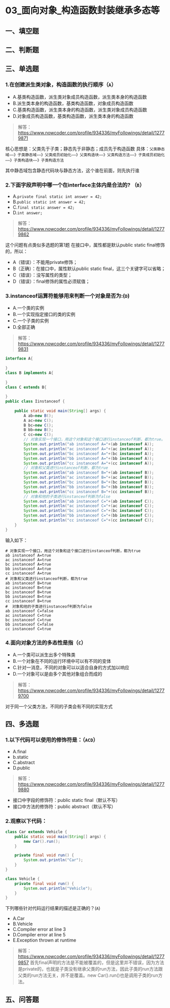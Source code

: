 # 03_面向对象_构造函数封装继承多态等

## 一、填空题

## 二、判断题


## 三、单选题
### 1.在创建派生类对象，构造函数的执行顺序（`A`）
+ A.基类构造函数，派生类对象成员构造函数，派生类本身的构造函数
+ B.派生类本身的构造函数，基类构造函数，对象成员构造函数
+ C.基类构造函数，派生类本身的构造函数，派生类对象成员构造函数
+ D.对象成员构造函数，基类构造函数，派生类本身的构造函数

> 解答：https://www.nowcoder.com/profile/934336/myFollowings/detail/12779871

核心思想是：父类先于子类；静态先于非静态；成员先于构造函数
具体：`父类静态域——》子类静态域——》父类成员初始化——》父类构造块——》父类构造方法——》子类成员初始化——》子类构造块——》子类构造方法`

其中静态域包含静态代码块与静态方法，这个谁在前面，则先执行谁

### 2.下面字段声明中哪一个在interface主体内是合法的? （`B`）
+ A.`private final static int answer = 42;`
+ B.`public static int answer = 42;`
+ C.`final static answer = 42;`
+ D.`int answer;`

> 解答：https://www.nowcoder.com/profile/934336/myFollowings/detail/12779862

这个问题有点类似多选题的第1题
在接口中，属性都是默认public static final修饰的，所以：
+ A（错误）：不能用private修饰；
+ B（正确）：在接口中，属性默认public static final，这三个关键字可以省略；
+ C（错误）：没写属性的类型；
+ D（错误）：final修饰的属性必须赋值；

### 3.instanceof运算符能够用来判断一个对象是否为:(`D`)
+ A.一个类的实例
+ B.一个实现指定接口的类的实例
+ C.一个子类的实例
+ D.全部正确

> 解答：https://www.nowcoder.com/profile/934336/myFollowings/detail/12779831

```java
interface A{
     
}
class B implements A{
      
}
class C extends B{
      
}
public class Iinstanceof {
 
    public static void main(String[] args) {
        A ab=new B();
        A ac=new C();
        B bc=new C();
        B bb=new B();
        C cc=new C();
        // 对象实现一个接口，用这个对象和这个接口进行instanceof判断，都为true。
        System.out.println("ab instanceof A="+(ab instanceof A));
        System.out.println("ac instanceof A="+(ac instanceof A));
        System.out.println("bc instanceof A="+(bc instanceof A));
        System.out.println("bb instanceof A="+(bb instanceof A));
        System.out.println("cc instanceof A="+(cc instanceof A));
        // 对象和父类进行instanceof判断，都为true
        System.out.println("ab instanceof B="+(ab instanceof B));
        System.out.println("ac instanceof B="+(ac instanceof B));
        System.out.println("bc instanceof B="+(bc instanceof B));
        System.out.println("bb instanceof B="+(bb instanceof B));
        System.out.println("cc instanceof B="+(cc instanceof B));
        // 对象和他的子类进行instanceof判断为false
        System.out.println("ab instanceof C="+(ab instanceof C));
        System.out.println("ac instanceof C="+(ac instanceof C));
        System.out.println("bc instanceof C="+(bc instanceof C));
        System.out.println("bb instanceof C="+(bb instanceof C));
        System.out.println("cc instanceof C="+(cc instanceof C));
    }
}
```

输入如下：
```shell
# 对象实现一个接口，用这个对象和这个接口进行instanceof判断，都为true
ab instanceof A=true
ac instanceof A=true
bc instanceof A=true
bb instanceof A=true
cc instanceof A=true
# 对象和父类进行instanceof判断，都为true
ab instanceof B=true
ac instanceof B=true
bc instanceof B=true
bb instanceof B=true
cc instanceof B=true
#  对象和他的子类进行instanceof判断为false
ab instanceof C=false
ac instanceof C=true
bc instanceof C=true
bb instanceof C=false
cc instanceof C=true
```

### 4.面向对象方法的多态性是指（`C`）
+ A.一个类可以派生出多个特殊类
+ B.一个对象在不同的运行环境中可以有不同的变体
+ C.针对一消息，不同的对象可以以适合自身的方式加以响应
+ D.一个对象可以是由多个其他对象组合而成的

> 解答：https://www.nowcoder.com/profile/934336/myFollowings/detail/12779700

对于同一个父类方法，不同的子类会有不同的实现方式

## 四、多选题
### 1.以下代码可以使用的修饰符是：（`ACD`）
+ A.final
+ b.static
+ C.abstract
+ D.public

> 解答：https://www.nowcoder.com/profile/934336/myFollowings/detail/12779880

+ 接口中字段的修饰符：public static final（默认不写）
+ 接口中方法的修饰符：public abstract（默认不写）

### 2.观察以下代码：
```java
class Car extends Vehicle {
    public static void main(String[] args) {
        new Car().run();
    }

    private final void run() {
        System.out.println("Car");
    }
}

class Vehicle {
    private final void run() {
        System.out.println("Vehicle");
    }
}
```
下列哪些针对代码运行结果的描述是正确的？(`A`)
+ A.Car
+ B.Vehicle
+ C.Compiler error at line 3
+ D.Compiler error at line 5
+ E.Exception thrown at runtime

> 解答：https://www.nowcoder.com/profile/934336/myFollowings/detail/12779857
首先final声明的方法是不能被覆盖的，但是这里并不错误，因为方法是private的，也就是子类没有继承父类的run方法，因此子类的run方法跟父类的run方法无关，并不是覆盖。new Car().run()也是调用子类的run方法。

## 五、问答题